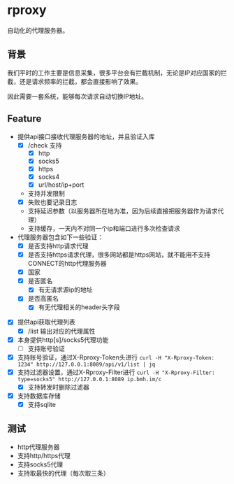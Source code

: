 # rproxy

自动化的代理服务器。

## 背景
我们平时的工作主要是信息采集，很多平台会有拦截机制，无论是IP对应国家的拦截，还是请求频率的拦截，都会直接影响了效果。

因此需要一套系统，能够每次请求自动切换IP地址。

## Feature
- 提供api接口接收代理服务器的地址，并且验证入库
  - [x] /check 支持
    - [x] http
    - [x] socks5
    - [x] https
    - [x] socks4
    - [x] url/host/ip+port
  - 支持并发限制
  - [x] 失败也要记录日志
  - 支持延迟参数（以服务器所在地为准，因为后续直接把服务器作为请求代理）
  - 支持缓存，一天内不对同一个ip和端口进行多次检查请求
- 代理服务器包含如下一些验证：
  - [x] 是否支持http请求代理
  - [x] 是否支持https请求代理，很多网站都是https网站，就不能用不支持CONNECT的http代理服务器
  - [x] 国家
  - [x] 是否匿名
    - [x] 有无请求源ip的地址
  - [x] 是否高匿名
    - [x] 有无代理相关的header头字段
- [x] 提供api获取代理列表
  - [x] /list 输出对应的代理属性
- [x] 本身提供http[s]/socks5代理功能
  - [ ] 支持账号验证
- [x] 支持账号验证，通过X-Rproxy-Token头进行 ```curl -H "X-Rproxy-Token: 1234" http://127.0.0.1:8089/api/v1/list | jq```
- [x] 支持过滤器设置，通过X-Rproxy-Filter进行 ```curl -H "X-Rproxy-Filter: type=socks5" http://127.0.0.1:8089 ip.bmh.im/c```
  - [x] 支持转发时删除过滤器
- [x] 支持数据库存储
  - [x] 支持sqlite

## 测试
- http代理服务器
- 支持http/https代理
- 支持socks5代理
- 支持取最快的代理（每次取三条）